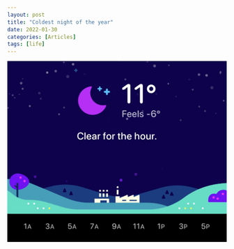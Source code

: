 ```yaml
---
layout: post
title: "Coldest night of the year"
date: 2022-01-30
categories: [Articles]
tags: [life]
---
```


![weather screenshot](/assets/img/2022/01/weather.jpeg)
